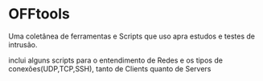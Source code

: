 # OFFtools

Uma coletânea de ferramentas e Scripts que uso apra estudos e testes de intrusão.

inclui alguns scripts para o entendimento de Redes e os tipos de conexões(UDP,TCP,SSH), tanto de Clients quanto de Servers
